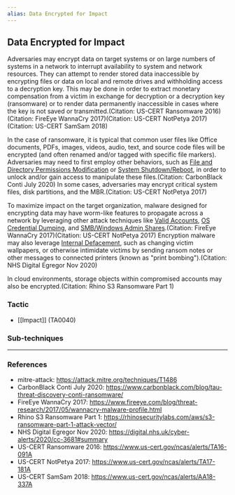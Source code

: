 ```yaml
---
alias: Data Encrypted for Impact
---
```


## Data Encrypted for Impact

Adversaries may encrypt data on target systems or on large numbers of systems in a network to interrupt availability to system and network resources. They can attempt to render stored data inaccessible by encrypting files or data on local and remote drives and withholding access to a decryption key. This may be done in order to extract monetary compensation from a victim in exchange for decryption or a decryption key (ransomware) or to render data permanently inaccessible in cases where the key is not saved or transmitted.(Citation: US-CERT Ransomware 2016)(Citation: FireEye WannaCry 2017)(Citation: US-CERT NotPetya 2017)(Citation: US-CERT SamSam 2018)

In the case of ransomware, it is typical that common user files like Office documents, PDFs, images, videos, audio, text, and source code files will be encrypted (and often renamed and/or tagged with specific file markers). Adversaries may need to first employ other behaviors, such as [File and Directory Permissions Modification](https://attack.mitre.org/techniques/T1222) or [System Shutdown/Reboot](https://attack.mitre.org/techniques/T1529), in order to unlock and/or gain access to manipulate these files.(Citation: CarbonBlack Conti July 2020) In some cases, adversaries may encrypt critical system files, disk partitions, and the MBR.(Citation: US-CERT NotPetya 2017) 

To maximize impact on the target organization, malware designed for encrypting data may have worm-like features to propagate across a network by leveraging other attack techniques like [Valid Accounts](https://attack.mitre.org/techniques/T1078), [OS Credential Dumping](https://attack.mitre.org/techniques/T1003), and [SMB/Windows Admin Shares](https://attack.mitre.org/techniques/T1021/002).(Citation: FireEye WannaCry 2017)(Citation: US-CERT NotPetya 2017) Encryption malware may also leverage [Internal Defacement](https://attack.mitre.org/techniques/T1491/001), such as changing victim wallpapers, or otherwise intimidate victims by sending ransom notes or other messages to connected printers (known as "print bombing").(Citation: NHS Digital Egregor Nov 2020)

In cloud environments, storage objects within compromised accounts may also be encrypted.(Citation: Rhino S3 Ransomware Part 1)


### Tactic

- [[Impact]] (TA0040)

### Sub-techniques


---
### References

- mitre-attack: https://attack.mitre.org/techniques/T1486
- CarbonBlack Conti July 2020: https://www.carbonblack.com/blog/tau-threat-discovery-conti-ransomware/
- FireEye WannaCry 2017: https://www.fireeye.com/blog/threat-research/2017/05/wannacry-malware-profile.html
- Rhino S3 Ransomware Part 1: https://rhinosecuritylabs.com/aws/s3-ransomware-part-1-attack-vector/
- NHS Digital Egregor Nov 2020: https://digital.nhs.uk/cyber-alerts/2020/cc-3681#summary
- US-CERT Ransomware 2016: https://www.us-cert.gov/ncas/alerts/TA16-091A
- US-CERT NotPetya 2017: https://www.us-cert.gov/ncas/alerts/TA17-181A
- US-CERT SamSam 2018: https://www.us-cert.gov/ncas/alerts/AA18-337A
